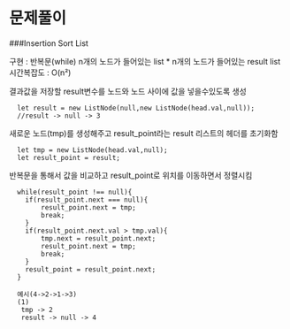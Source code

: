 # 문제풀이

###Insertion Sort List
<p>
  구현 : 반복문(while)
  n개의 노드가 들어있는 list * n개의 노드가 들어있는 result list
  시간복잡도 : O(n²)
</p>

결과값을 저장할 result변수를 노드와 노드 사이에 값을 넣을수있도록 생성
```
  let result = new ListNode(null,new ListNode(head.val,null));
  //result -> null -> 3
```

새로운 노드(tmp)를 생성해주고 result_point라는 result 리스트의 헤더를 초기화함
```
  let tmp = new ListNode(head.val,null);
  let result_point = result; 
```

반복문을 통해서 값을 비교하고 result_point로 위치를 이동하면서 정렬시킴
```
  while(result_point !== null){
    if(result_point.next === null){
        result_point.next = tmp;
        break;
    }
    if(result_point.next.val > tmp.val){
        tmp.next = result_point.next;
        result_point.next = tmp;
        break;
    }
    result_point = result_point.next;
  }
```

```
  예시(4->2->1->3)
  (1)
   tmp -> 2
   result -> null -> 4
   
```

